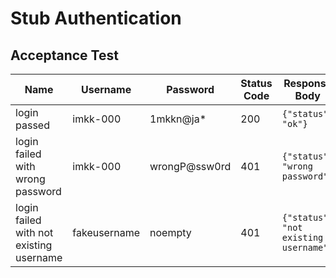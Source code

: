 # Stub Authentication

## Acceptance Test

| Name | Username | Password | Status Code | Response Body |
|---|---|---|---|---|
| login passed | imkk-000 | 1mkkn@ja* | 200 | `{"status": "ok"}` |
| login failed with wrong password | imkk-000 | wrongP@ssw0rd | 401 | `{"status": "wrong password"}` |
| login failed with not existing username | fakeusername | noempty | 401 | `{"status": "not existing username"}` |

